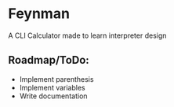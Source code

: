 # Feynman
A CLI Calculator made to learn interpreter design
## Roadmap/ToDo:
- Implement parenthesis
- Implement variables
- Write documentation 
